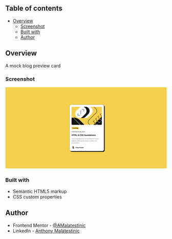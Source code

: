 ## Table of contents

- [Overview](#overview)
  - [Screenshot](#screenshot)
  - [Built with](#built-with)
  - [Author](#author)

## Overview

A mock blog preview card

### Screenshot

![Solution](./solution.png)

### Built with

- Semantic HTML5 markup
- CSS custom properties

## Author

- Frontend Mentor - [@AMalatestinic](https://www.frontendmentor.io/profile/AMalatestinic)
- LinkedIn - [Anthony Malatestinic](https://www.linkedin.com/in/anthony-malatestinic-2003b5154)
